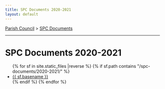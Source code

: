 ```yaml
---
title: SPC Documents 2020-2021
layout: default
---
```


[Parish Council](../..) > [SPC Documents](..)

-----


# SPC Documents 2020-2021

<ul class="flist">
{% for  sf in site.static_files |reverse %}
 {% if sf.path contains "/spc-documents/2020-2021/" %}
  <li>
   <a href="{{sf.path}}">{{ sf.basename }}</a>
  </li>
  {% endif %}
{% endfor %}
</ul>

